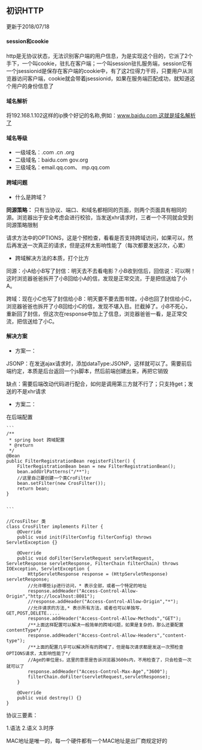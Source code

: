 ## 初识HTTP
更新于2018/07/18


#### session和cookie
http是无协议状态，无法识别客户端的用户信息，为是实现这个目的，它派了2个手下，一个叫cookie，驻扎在客户端；一个叫session驻扎服务端，session它有一个jsessionid是保存在客户端的cookie中，有了这2位得力干将，只要用户从浏览器访问客户端，cookie就会带着jsessionid，如果在服务端匹配成功，就知道这个用户的身份信息了

#### 域名解析
将192.168.1.102这样的ip换个好记的名称,例如：www.baidu.com,这就是域名解析了
#### 域名等级
- 一级域名：.com .cn .org
- 二级域名：baidu.com gov.org
- 三级域名：email.qq.com、 mp.qq.com
    
#### 跨域问题
- 什么是跨域？

**同源策略：** 只有当协议、端口、和域名都相同的页面，则两个页面具有相同的源。浏览器出于安全考虑会进行校验，当发送xhr请求时，三者一个不同就会受到同源策略限制
    
    
请求方法中的OPTIONS，这是个预检查，看看是否支持跨域访问，如果可以，然后再发送一次真正的请求，但是这样太影响性能了（每次都要发送2次，心累）
    
- 跨域解决方法的本质，打个比方

同源：小A给小B写了封信：明天去不去看电影？小B收到信后，回信说：可以啊！这时浏览器爸爸拆开了小B回给小A的信，发现是正常交流，于是把信送给了小A。

跨域：现在小C也写了封信给小B：明天要不要去图书馆，小B也回了封信给小C，浏览器爸爸也拆开了小B回给小C的信，发现不堪入目。拦截掉了。小B不死心，重新回了封信，但这次在response中加上了信息，浏览器爸爸一看，是正常交流，把信送给了小C。
    
    
#### 解决方案
    
- 方案一： 

JSONP：在发送ajax请求时，添加dataType:JSONP，这样就可以了。需要前后端约定，本质是后台返回一个js脚本，然后前端创建出来，再把它销毁

缺点：需要后端改动代码进行配合，如何是调用第三方就不行了；只支持get；发送的不是xhr请求
    
- 方案二：

在后端配置
    
    ```
    /**
	 * spring boot 跨域配置
	 * @return
	 */
	@Bean
	public FilterRegistrationBean registerFilter() {
		FilterRegistrationBean bean = new FilterRegistrationBean();
		bean.addUrlPatterns("/**");
		//这里自己要创建一个类CroFilter
		bean.setFilter(new CrosFilter());
		return bean;
	}
	
	
    ```
```
//CrosFilter 类
class CrosFilter implements Filter {
    @Override
    public void init(FilterConfig filterConfig) throws ServletException {}

    @Override
    public void doFilter(ServletRequest servletRequest, ServletResponse servletResponse, FilterChain filterChain) throws IOException, ServletException {
        HttpServletResponse response = (HttpServletResponse) servletResponse;
        //允许哪些ip进行访问，* 表示全部，或者一个特定的地址
        response.addHeader("Access-Control-Allow-Origin","http://localhost:8081");
        //response.addHeader("Access-Control-Allow-Origin","*");
        //允许请求的方法,* 表示所有方法，或者也可以单独写，GET,POST,DELETE.....
        response.addHeader("Access-Control-Allow-Methods","GET");
        /**上面这样配置可以解决一般简单的跨域问题，如果是复杂的，那么还要配置contentType*/
        response.addHeader("Access-Control-Allow-Headers","content-type");
        /**上面的配置几乎可以解决所有的跨域了，但是每次请求都是发送一次预检查OPTIONS请求，太影响性能了*/
        //Age的单位是s，这里的意思是告诉浏览器3600s内，不用检查了，只会检查一次就可以了
        response.addHeader("Access-Control-Max-Age","3600");
        filterChain.doFilter(servletRequest,servletResponse);
    }

    @Override
    public void destroy() {}
}
```


协议三要素：

1.语法
2.语义
3.时序

MAC地址是唯一的，每一个硬件都有一个MAC地址是出厂商规定好的